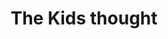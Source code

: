 ---
pid: ch8
title: The Kids thought
location_transcription: somewhere were it can be seen and admire.
coordinates: "[-75.180996903206, 39.953731911913]"
zipcode: '19120'
gen_neighborhood: North Philadelphia
neighborhood: Logan,Olney
outside_phl: 
age: '16'
age_range: 13-19
instagram: 
image_file_name: ch_8.jpg
proposal_transcription: So the kids thoughts is what is being said in the tittle,
  in other words a child mine can tend to always be a masterpiece in which is changed
  by what they see and what they hear. Their thoughts and life changed and force to
  change because of their life and what they have to live through. A child sitting
  down in their school desk which a thought bubble shows and gives a picture of the
  modern catastrophy and they themselves go through
topic: Youth
topic_summary: '0'
type: 2D,Image
keywords_other: thoughts, children
credit: Jennier-Sarria
image_labels: 
twitter: 
facebook: 
permalink: "/monuments/ch8/"
layout: item-page
---